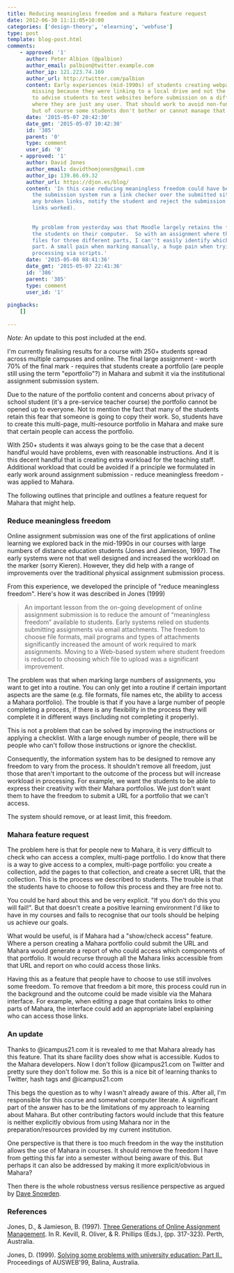 ```yaml
---
title: Reducing meaningless freedom and a Mahara feature request
date: 2012-06-30 11:11:05+10:00
categories: ['design-theory', 'elearning', 'webfuse']
type: post
template: blog-post.html
comments:
    - approved: '1'
      author: Peter Albion (@palbion)
      author_email: palbion@twitter.example.com
      author_ip: 121.223.74.169
      author_url: http://twitter.com/palbion
      content: Early experiences (mid-1990s) of students creating webpages with images
        missing because they were linking to a local drive and not the server moved me
        to advise students to test websites before submission on a different computer
        where they are just any user. That should work to avoid non-functioning submissions
        but of course some students don't bother or cannot manage that step either.
      date: '2015-05-07 20:42:30'
      date_gmt: '2015-05-07 10:42:30'
      id: '385'
      parent: '0'
      type: comment
      user_id: '0'
    - approved: '1'
      author: David Jones
      author_email: davidthomjones@gmail.com
      author_ip: 139.86.69.32
      author_url: https://djon.es/blog/
      content: 'In this case reducing meaningless freedom could have been done by having
        the submission system run a link checker over the submitted site. If there were
        any broken links, notify the student and reject the submission (until all the
        links worked).
    
    
        My problem from yesterday was that Moodle largely retains the filenames used by
        the students on their computer.  So with an assignment where they submit three
        files for three different parts, I can''t easily identify which file matches which
        part. A small pain when marking manually, a huge pain when trying to do some additional
        processing via scripts.'
      date: '2015-05-08 08:41:36'
      date_gmt: '2015-05-07 22:41:36'
      id: '386'
      parent: '385'
      type: comment
      user_id: '1'
    
pingbacks:
    []
    
---
```

_Note:_ An update to this post included at the end.

I'm currently finalising results for a course with 250+ students spread across multiple campuses and online. The final large assignment - worth 70% of the final mark - requires that students create a portfolio (are people still using the term "eportfolio"?) in Mahara and submit it via the institutional assignment submission system.

Due to the nature of the portfolio content and concerns about privacy of school student (it's a pre-service teacher course) the portfolio cannot be opened up to everyone. Not to mention the fact that many of the students retain this fear that someone is going to copy their work. So, students have to create this multi-page, multi-resource portfolio in Mahara and make sure that certain people can access the portfolio.

With 250+ students it was always going to be the case that a decent handful would have problems, even with reasonable instructions. And it is this decent handful that is creating extra workload for the teaching staff. Additional workload that could be avoided if a principle we formulated in early work around assignment submission - reduce meaningless freedom - was applied to Mahara.

The following outlines that principle and outlines a feature request for Mahara that might help.

### Reduce meaningless freedom

Online assignment submission was one of the first applications of online learning we explored back in the mid-1990s in our courses with large numbers of distance education students (Jones and Jamieson, 1997). The early systems were not that well designed and increased the workload on the marker (sorry Kieren). However, they did help with a range of improvements over the traditional physical assignment submission process.

From this experience, we developed the principle of "reduce meaningless freedom". Here's how it was described in Jones (1999)

> An important lesson from the on-going development of online assignment submission is to reduce the amount of “meaningless freedom” available to students. Early systems relied on students submitting assignments via email attachments. The freedom to choose file formats, mail programs and types of attachments significantly increased the amount of work required to mark assignments. Moving to a Web-based system where student freedom is reduced to choosing which file to upload was a significant improvement.

The problem was that when marking large numbers of assignments, you want to get into a routine. You can only get into a routine if certain important aspects are the same (e.g. file formats, file names etc, the ability to access a Mahara portfolio). The trouble is that if you have a large number of people completing a process, if there is any flexibility in the process they will complete it in different ways (including not completing it properly).

This is not a problem that can be solved by improving the instructions or applying a checklist. With a large enough number of people, there will be people who can't follow those instructions or ignore the checklist.

Consequently, the information system has to be designed to remove any freedom to vary from the process. It shouldn't remove all freedom, just those that aren't important to the outcome of the process but will increase workload in processing. For example, we want the students to be able to express their creativity with their Mahara portfolios. We just don't want them to have the freedom to submit a URL for a portfolio that we can't access.

The system should remove, or at least limit, this freedom.

### Mahara feature request

The problem here is that for people new to Mahara, it is very difficult to check who can access a complex, multi-page portfolio. I do know that there is a way to give access to a complex, multi-page portfolio: you create a collection, add the pages to that collection, and create a secret URL that the collection. This is the process we described to students. The trouble is that the students have to choose to follow this process and they are free not to.

You could be hard about this and be very explicit. "If you don't do this you will fail!". But that doesn't create a positive learning environment I'd like to have in my courses and fails to recognise that our tools should be helping us achieve our goals.

What would be useful, is if Mahara had a "show/check access" feature. Where a person creating a Mahara portfolio could submit the URL and Mahara would generate a report of who could access which components of that portfolio. It would recurse through all the Mahara links accessible from that URL and report on who could access those links.

Having this as a feature that people have to choose to use still involves some freedom. To remove that freedom a bit more, this process could run in the background and the outcome could be made visible via the Mahara interface. For example, when editing a page that contains links to other parts of Mahara, the interface could add an appropriate label explaining who can access those links.

### An update

Thanks to @icampus21.com it is revealed to me that Mahara already has this feature. That its share facility does show what is accessible. Kudos to the Mahara developers. Now I don't follow @icampus21.com on Twitter and pretty sure they don't follow me. So this is a nice bit of learning thanks to Twitter, hash tags and @icampus21.com

This begs the question as to why I wasn't already aware of this. After all, I'm responsible for this course and somewhat computer literate. A significant part of the answer has to be the limitations of my approach to learning about Mahara. But other contributing factors would include that this feature is neither explicitly obvious from using Mahara nor in the preparation/resources provided by my current institution.

One perspective is that there is too much freedom in the way the institution allows the use of Mahara in courses. It should remove the freedom I have from getting this far into a semester without being aware of this. But perhaps it can also be addressed by making it more explicit/obvious in Mahara?

Then there is the whole robustness versus resilience perspective as argued by [Dave Snowden](http://rajile.com/2011/05/24/robustness-vs-resilience/).

### References

Jones, D., & Jamieson, B. (1997). [Three Generations of Online Assignment Management](/blog2/publications/three-generations-of-online-assignment-management/). In R. Kevill, R. Oliver, & R. Phillips (Eds.), (pp. 317-323). Perth, Australia.

Jones, D. (1999). [Solving some problems with university education: Part II.](/blog2/publications/solving-some-problems-with-university-education-part-ii/), Proceedings of AUSWEB'99, Balina, Australia.